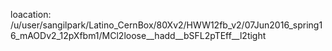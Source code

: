 loacation:
/u/user/sangilpark/Latino_CernBox/80Xv2/HWW12fb_v2/07Jun2016_spring16_mAODv2_12pXfbm1/MCl2loose__hadd__bSFL2pTEff__l2tight
